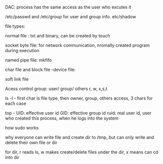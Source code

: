 DAC: process has the same access as the user who excutes it

/etc/passwd and /etc/group for user and group info. etc/shadow

file types:

normal file : txt and binary, can be created by touch

socket byte file: for network communication, nromally created program during execution

named pipe file: mkfifo

char file and block file -device file: 

soft link file

Acess control group: user/ group/ others
r, w, x,s,t

ls -l - first char is file type, then owner, group, others access, 3 chars for each case

top - 
UID: effective user id
GID: effective group id
ruid: real user id, user who created this process, when he logs into the system

how sudo works

why everyone can write file and create dir to /tmp, but can only write and delete their own file or dir


for dir, r reads ls, w makes create/delete files under the dir, x means can cd into dir



